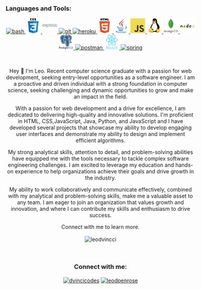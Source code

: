 




<div align="center">
  
  
  
   <!-- Languages and Tools Section  
   ![Learn English - 2560 x 1440 px(1)](https://user-images.githubusercontent.com/90817505/208836887-9ed422f9-2cfe-4f0e-9f31-06d949b70f79.jpeg)

   -->
<h3 align="left">Languages and Tools:</h3>
<p align="center"> <a href="https://www.gnu.org/software/bash/" target="_blank" rel="noreferrer"> <img src="https://www.vectorlogo.zone/logos/gnu_bash/gnu_bash-icon.svg" alt="bash" width="40" height="40"/> </a> <a href="https://www.w3schools.com/css/" target="_blank" rel="noreferrer"> <img src="https://raw.githubusercontent.com/devicons/devicon/master/icons/css3/css3-original-wordmark.svg" alt="css3" width="40" height="40"/> </a> <a href="https://expressjs.com" target="_blank" rel="noreferrer"> <img src="https://raw.githubusercontent.com/devicons/devicon/master/icons/express/express-original-wordmark.svg" alt="express" width="40" height="40"/> </a> <a href="https://git-scm.com/" target="_blank" rel="noreferrer"> <img src="https://www.vectorlogo.zone/logos/git-scm/git-scm-icon.svg" alt="git" width="40" height="40"/> </a> <a href="https://heroku.com" target="_blank" rel="noreferrer"> <img src="https://www.vectorlogo.zone/logos/heroku/heroku-icon.svg" alt="heroku" width="40" height="40"/> </a> <a href="https://www.w3.org/html/" target="_blank" rel="noreferrer"> <img src="https://raw.githubusercontent.com/devicons/devicon/master/icons/html5/html5-original-wordmark.svg" alt="html5" width="40" height="40"/> </a> <a href="https://www.java.com" target="_blank" rel="noreferrer"> <img src="https://raw.githubusercontent.com/devicons/devicon/master/icons/java/java-original.svg" alt="java" width="40" height="40"/> </a> <a href="https://developer.mozilla.org/en-US/docs/Web/JavaScript" target="_blank" rel="noreferrer"> <img src="https://raw.githubusercontent.com/devicons/devicon/master/icons/javascript/javascript-original.svg" alt="javascript" width="40" height="40"/> </a> <a href="https://www.linux.org/" target="_blank" rel="noreferrer"> <img src="https://raw.githubusercontent.com/devicons/devicon/master/icons/linux/linux-original.svg" alt="linux" width="40" height="40"/> </a> <a href="https://www.mongodb.com/" target="_blank" rel="noreferrer"> <img src="https://raw.githubusercontent.com/devicons/devicon/master/icons/mongodb/mongodb-original-wordmark.svg" alt="mongodb" width="40" height="40"/> </a> <a href="https://nodejs.org" target="_blank" rel="noreferrer"> <img src="https://raw.githubusercontent.com/devicons/devicon/master/icons/nodejs/nodejs-original-wordmark.svg" alt="nodejs" width="40" height="40"/> </a> <a href="https://www.postgresql.org" target="_blank" rel="noreferrer"> <img src="https://raw.githubusercontent.com/devicons/devicon/master/icons/postgresql/postgresql-original-wordmark.svg" alt="postgresql" width="40" height="40"/> </a> <a href="https://postman.com" target="_blank" rel="noreferrer"> <img src="https://www.vectorlogo.zone/logos/getpostman/getpostman-icon.svg" alt="postman" width="40" height="40"/> </a> <a href="https://reactjs.org/" target="_blank" rel="noreferrer"> <img src="https://raw.githubusercontent.com/devicons/devicon/master/icons/react/react-original-wordmark.svg" alt="react" width="40" height="40"/> </a> <a href="https://spring.io/" target="_blank" rel="noreferrer"> <img src="https://www.vectorlogo.zone/logos/springio/springio-icon.svg" alt="spring" width="40" height="40"/> </a> </p>
&emsp;&emsp;&emsp;&emsp;&emsp;&emsp;&emsp;&emsp;&emsp;&emsp;&emsp;&emsp;&emsp;&emsp;
<!--  -->
  
  
  
  
  
  
  
  
    
 
<!-- **My Blurb**   -->
  
Hey 👋 I'm Leo. 
Recent computer science graduate with a passion for web development, seeking entry-level opportunities as a software engineer. I am a proactive and driven individual with a strong foundation in computer science, seeking challenging and dynamic opportunities to grow and make an impact in the field. 

With a passion for web development and a drive for excellence, I am dedicated to delivering high-quality and innovative solutions. I'm proficient in HTML, CSS,JavaScript, Java, Python, and JavaScript and I have developed several projects that showcase my ability to develop engaging user interfaces and demonstrate my ability to design and implement efficient algorithms. 

My strong analytical skills, attention to detail, and problem-solving abilities have equipped me with the tools necessary to tackle complex software engineering challenges. I am excited to leverage my education and hands-on experience to help organizations achieve their goals and drive growth in the industry. 

My ability to work collaboratively and communicate effectively, combined with my analytical and problem-solving skills, make me a valuable asset to any team. I am eager to join an organization that values growth and innovation, and where I can contribute my skills and enthusiasm to drive success. 

Connect with me to learn more.
  
<!--  🎓 I Recently Graduated with a Bachelor of Science in Computer Science

 👨‍💻 My projects are available at [https://leodpenrose.netlify.app/](https://leodpenrose.netlify.app/)

 📝 I sometimes write articles on [https://www.leopenrose.tech/blog](https://www.leopenrose.tech/blog) -->
<!-- 
 📫 **leodpenrose@gmail.com -->
<!-- ⚡ Fun fact **I'm a Navy Vet with 3 deployments and have visted about 10 different countries** -->

<!--  ****   -->

   
  <img align="center" src="https://github-readme-stats.vercel.app/api?username=leodvincci&show_icons=true&locale=en" alt="leodvincci" />

   

  
  
  
  
   
   
&emsp;&emsp;&emsp;&emsp;&emsp;&emsp;&emsp;&emsp;&emsp;&emsp;&emsp;&emsp;&emsp;&emsp;
<!-- Connect With Me Section  -->
<h3 align="center">Connect with me:</h3>
<p align="center">
<a href="https://twitter.com/ldpenrose" target="blank"><img align="center" src="https://raw.githubusercontent.com/rahuldkjain/github-profile-readme-generator/master/src/images/icons/Social/twitter.svg" alt="dvincicodes" height="60" width="80" /></a>
<a href="https://linkedin.com/in/leodpenrose" target="blank"><img align="center" src="https://raw.githubusercontent.com/rahuldkjain/github-profile-readme-generator/master/src/images/icons/Social/linked-in-alt.svg" alt="leodpenrose" height="60" width="80" /></a>
</p>   
<!--       -->
     &emsp;&emsp;&emsp;&emsp;&emsp;&emsp;&emsp;&emsp;&emsp;&emsp;&emsp;&emsp;&emsp;&emsp;
&emsp;&emsp;&emsp;&emsp;&emsp;&emsp;&emsp;&emsp;&emsp;&emsp;&emsp;&emsp;&emsp;&emsp;
&emsp;&emsp;&emsp;&emsp;&emsp;&emsp;&emsp;&emsp;&emsp;&emsp;&emsp;&emsp;&emsp;&emsp;
&emsp;&emsp;&emsp;&emsp;&emsp;&emsp;&emsp;&emsp;&emsp;&emsp;&emsp;&emsp;&emsp;&emsp;
&emsp;&emsp;&emsp;&emsp;&emsp;&emsp;&emsp;&emsp;&emsp;&emsp;&emsp;&emsp;&emsp;&emsp;
&emsp;&emsp;&emsp;&emsp;&emsp;&emsp;&emsp;&emsp;&emsp;&emsp;&emsp;&emsp;&emsp;&emsp;
   


 <div >
   
   
   
   
   

   
   
   
   
   
   
   
   
<!--  Stats  
 ![snake gif](https://github.com/leodvincci/leodvincci/blob/output/github-contribution-grid-snake.gif)

-->
   
   <div> 

<!--  more stats  
<p>
  <img align="center" src="https://github-readme-streak-stats.herokuapp.com/?user=leodvincci&" alt="leodvincci" />
   
</p>
    -->
   </div>

   
<!--     -->

   
   
   
   
   
<!-- random gif
   <img  src="https://media1.giphy.com/media/xT9IgzoKnwFNmISR8I/giphy.gif?cid=790b76112e65678dd24e210d71a5852237611636a2db0a16&rid=giphy.gif&ct=g" alt="Girl in a jacket" width="300" height="200"> 
  
   -->
  
</div>

 </div>
 
 
 
 
<!-- another random gif 
<div  align="center">
<img src="https://camo.githubusercontent.com/beb64ff21c883e318e4f5db5231c2ba4175705bea1c9249e82a41ab375db4f75/68747470733a2f2f6d65646961322e67697068792e636f6d2f6d656469612f51737347456d706b79454f684243623765312f67697068792e6769663f6369643d656366303565343761306e336769316266716e74716d6f62386739616964316f796a327772336473336d67373030626c267269643d67697068792e676966" data-canonical-src="https://media2.giphy.com/media/QssGEmpkyEOhBCb7e1/giphy.gif?cid=ecf05e47a0n3gi1bfqntqmob8g9aid1oyj2wr3ds3mg700bl&amp;rid=giphy.gif" style="max-width: 100%; display: inline-block;" data-target="animated-image.originalImage">

</div>
  -->
 

<!-- 
<p align="center"> <a href="https://twitter.com/ldpenrose" target="blank"><img src="https://img.shields.io/twitter/follow/ldpenrose?logo=twitter&style=for-the-badge" alt="ldpenrose" /></a> </p>
 -->






</div>







